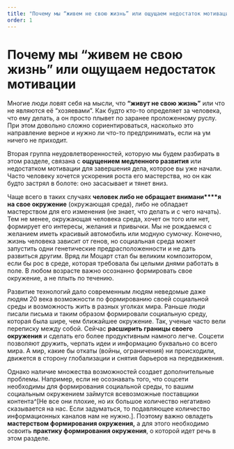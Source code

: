 ```yaml
---
title: "Почему мы “живем не свою жизнь” или ощущаем недостаток мотивации"
order: 1
---
```


# Почему мы “живем не свою жизнь” или ощущаем недостаток мотивации

Многие люди ловят себя на мысли, что **“живут не свою жизнь”** или что не являются её “хозяевами”. Как будто кто-то определяет за человека, что ему делать, а он просто плывет по заранее проложенному руслу. При этом довольно сложно сориентироваться, насколько это направление верное и нужно ли что-то предпринимать, если на ум ничего не приходит.

Вторая группа неудовлетворенностей, которую мы будем разбирать в этом разделе, связана с **ощущением медленного развития** или недостатком мотивации для завершения дела, которое вы уже начали. Часто человеку хочется ускорения роста его мастерства, но он как будто застрял в болоте: оно засасывает и тянет вниз.

Чаще всего в таких случаях **человек либо не обращает внимани****я** **на свое окружение** (окружающая среда), либо не обладает мастерством для его изменения (не знает, что делать и с чего начать). Тем не менее, окружающая человека среда, хочет он того или нет, формирует его интересы, желания и привычки. Мы не рождаемся с желанием иметь красивый автомобиль или модную сумочку. Конечно, жизнь человека зависит от генов, но социальная среда может запустить одни генетические предрасположенности и не дать развиться другим. Вряд ли Моцарт стал бы великим композитором, если бы рос в среде, которая требовала бы целыми днями работать в поле. В любом возрасте важно осознанно формировать свое окружение, а не плыть по течению.

Развитие технологий дало современным людям неведомые даже людям 20 века возможности по формированию своей социальной среды и возможность жить в разных уголках мира. Раньше люди писали письма и таким образом формировали социальную среду, которая была шире, чем ближайшее окружение. Так, ученые часто вели переписку между собой. Сейчас **расширить границы своего окружения** и сделать его более продуктивным намного легче. Соцсети позволяют дружить, черпать идеи и информацию буквально со всего мира. А мир, какие бы откаты (войны, ограничения) ни происходили, движется в сторону глобализации и снятия барьеров на передвижения.

Однако наличие множества возможностей создает дополнительные проблемы. Например, если не осознавать того, что соцсети необходимы для формирования социальной среды, то вашим социальным окружением займутся всевозможные поставщики контента^[Не все они плохие, но их большое количество негативно сказывается на нас. Если задуматься, то подавляющее количество информационных каналов нам не нужно.]. Поэтому важно овладеть **мастерством формирования окружения,** а для этого необходимо освоить **практику формирования окружения**, о которой идет речь в этом разделе.